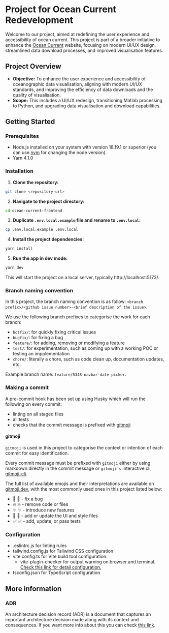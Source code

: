 # Project for Ocean Current Redevelopment

Welcome to our project, aimed at redefining the user experience and accessibility of ocean current. This project is part of a broader initiative to enhance the [Ocean Current](https://oceancurrent.aodn.org.au/) website, focusing on modern UI/UX design, streamlined data download processes, and improved visualisation features.

## Project Overview

- **Objective:** To enhance the user experience and accessibility of oceanographic data visualisation, aligning with modern UI/UX standards, and improving the efficiency of data downloads and the quality of visualisation.
- **Scope:** This includes a UI/UX redesign, transitioning Matlab processing to Python, and upgrading data visualisation and download capabilities.

## Getting Started

### Prerequisites

- Node.js installed on your system with version 18.19.1 or superior (you can use [nvm](https://github.com/nvm-sh/nvm) for changing the node version).
- Yarn 4.1.0

### Installation

1. **Clone the repository:**

```bash
git clone <repository-url>
```

2. **Navigate to the project directory:**

```bash
cd ocean-current-frontend
```

3. **Duplicate `.env.local.example` file and rename to `.env.local`:**

```bash
cp .env.local.example .env.local
```

4. **Install the project dependencies:**

```bash
yarn install
```

5. **Run the app in dev mode:**

```bash
yarn dev
```

This will start the project on a local server, typically http://localhost:5173/.

### Branch naming convention

In this project, the branch naming convention is as follow: `<branch prefix>/<github issue number>-<brief description of the issue>`.

We use the following branch prefixes to categorise the work for each branch:

- `hotfix/`: for quickly fixing critical issues
- `bugfix/`: for fixing a bug
- `feature/`: for adding, removing or modifying a feature
- `test/`: for experimentation, such as coming up with a working POC or testing an impplementation
- `chore/`: literally a chore, such as code clean up, documentation updates, etc.

Example branch name: `feature/5348-navbar-date-picker`.

### Making a commit

A pre-commit hook has been set up using Husky which will run the following on every commit:

- linting on all staged files
- all tests
- checks that the commit message is prefixed with [gitmoji](https://gitmoji.dev/)

#### gitmoji

`gitmoji` is used in this project to categorise the context or intention of each commit for easy identification.

Every commit message must be prefixed with `gitmoji` either by using markdown directly in the commit message or `gitmoji's` interactive cli, [gitmoji-cli](https://github.com/carloscuesta/gitmoji-cli).

The full list of available emojis and their interpretations are available on [gitmoji.dev](https://gitmoji.dev/), with the most commonly used ones in this project listed below:

- 🐛 :bug: - fix a bug
- 🔥 :fire: - remove code or files
- ✨ :sparkles: - introduce new features
- 💄 :lipstick: - add or update the UI and style files
- ✅ :white_check_mark: - add, update, or pass tests

### Configuration

- .eslintrc.js for linting rules
- tailwind.config.js for Tailwind CSS configuration
- vite.config.ts for Vite build tool configuration.
  - vite-plugin-checker for output warning on browser and terminal. [Check this link for detail configuration.](https://vite-plugin-checker.netlify.app/)
- tsconfig.json for TypeScript configuration

## More information

### ADR

An architecture decision record (ADR) is a document that captures an important architecture decision made along with its context and consequences.
If you want more info about this you can check [this link](https://github.com/joelparkerhenderson/architecture-decision-record?tab=readme-ov-file).

